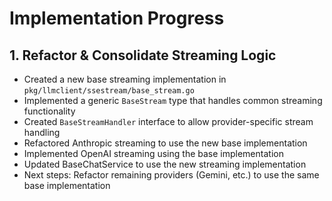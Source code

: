 # Implementation Progress

## 1. Refactor & Consolidate Streaming Logic

- Created a new base streaming implementation in `pkg/llmclient/ssestream/base_stream.go`
- Implemented a generic `BaseStream` type that handles common streaming functionality
- Created `BaseStreamHandler` interface to allow provider-specific stream handling
- Refactored Anthropic streaming to use the new base implementation
- Implemented OpenAI streaming using the base implementation
- Updated BaseChatService to use the new streaming implementation
- Next steps: Refactor remaining providers (Gemini, etc.) to use the same base implementation
